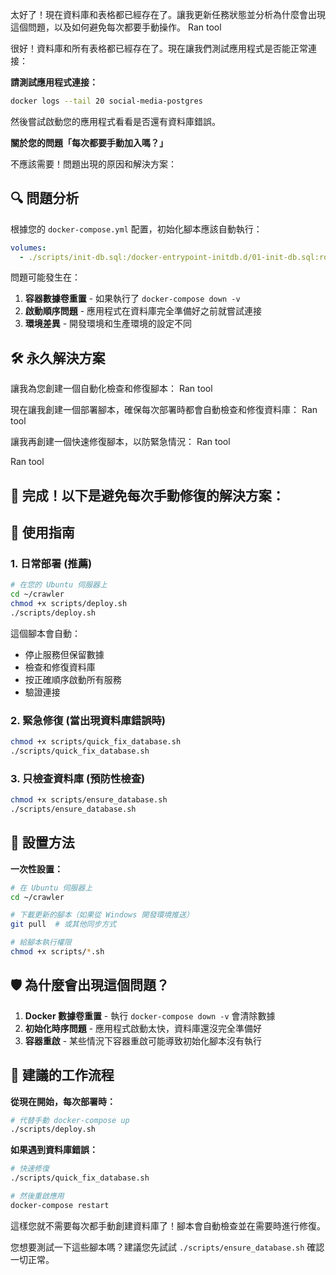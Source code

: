 太好了！現在資料庫和表格都已經存在了。讓我更新任務狀態並分析為什麼會出現這個問題，以及如何避免每次都要手動操作。
Ran tool

很好！資料庫和所有表格都已經存在了。現在讓我們測試應用程式是否能正常連接：

**請測試應用程式連接：**
```bash
docker logs --tail 20 social-media-postgres
```

然後嘗試啟動您的應用程式看看是否還有資料庫錯誤。

**關於您的問題「每次都要手動加入嗎？」**

不應該需要！問題出現的原因和解決方案：

## 🔍 問題分析

根據您的 `docker-compose.yml` 配置，初始化腳本應該自動執行：
```yaml
volumes:
  - ./scripts/init-db.sql:/docker-entrypoint-initdb.d/01-init-db.sql:ro
```

問題可能發生在：
1. **容器數據卷重置** - 如果執行了 `docker-compose down -v`
2. **啟動順序問題** - 應用程式在資料庫完全準備好之前就嘗試連接
3. **環境差異** - 開發環境和生產環境的設定不同

## 🛠️ 永久解決方案

讓我為您創建一個自動化檢查和修復腳本：
Ran tool

現在讓我創建一個部署腳本，確保每次部署時都會自動檢查和修復資料庫：
Ran tool

讓我再創建一個快速修復腳本，以防緊急情況：
Ran tool

Ran tool

## 🎉 完成！以下是避免每次手動修復的解決方案：

## 📝 **使用指南**

### 1. **日常部署** (推薦)
```bash
# 在您的 Ubuntu 伺服器上
cd ~/crawler
chmod +x scripts/deploy.sh
./scripts/deploy.sh
```
這個腳本會自動：
- 停止服務但保留數據
- 檢查和修復資料庫
- 按正確順序啟動所有服務
- 驗證連接

### 2. **緊急修復** (當出現資料庫錯誤時)
```bash
chmod +x scripts/quick_fix_database.sh
./scripts/quick_fix_database.sh
```

### 3. **只檢查資料庫** (預防性檢查)
```bash
chmod +x scripts/ensure_database.sh
./scripts/ensure_database.sh
```

## 🔧 **設置方法**

**一次性設置：**
```bash
# 在 Ubuntu 伺服器上
cd ~/crawler

# 下載更新的腳本（如果從 Windows 開發環境推送）
git pull  # 或其他同步方式

# 給腳本執行權限
chmod +x scripts/*.sh
```

## 🛡️ **為什麼會出現這個問題？**

1. **Docker 數據卷重置** - 執行 `docker-compose down -v` 會清除數據
2. **初始化時序問題** - 應用程式啟動太快，資料庫還沒完全準備好
3. **容器重啟** - 某些情況下容器重啟可能導致初始化腳本沒有執行

## 🎯 **建議的工作流程**

**從現在開始，每次部署時：**
```bash
# 代替手動 docker-compose up
./scripts/deploy.sh
```

**如果遇到資料庫錯誤：**
```bash
# 快速修復
./scripts/quick_fix_database.sh

# 然後重啟應用
docker-compose restart
```

這樣您就不需要每次都手動創建資料庫了！腳本會自動檢查並在需要時進行修復。

您想要測試一下這些腳本嗎？建議您先試試 `./scripts/ensure_database.sh` 確認一切正常。